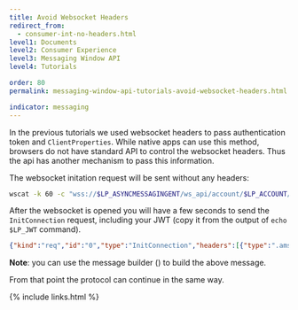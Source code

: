 ```yaml
---
title: Avoid Websocket Headers
redirect_from:
  - consumer-int-no-headers.html
level1: Documents
level2: Consumer Experience
level3: Messaging Window API
level4: Tutorials

order: 80
permalink: messaging-window-api-tutorials-avoid-websocket-headers.html

indicator: messaging
---
```


In the previous tutorials we used websocket headers to pass authentication token and ``ClientProperties``. While native apps can use this method, browsers do not have standard API to control the websocket headers. Thus the api has another mechanism to pass this information.

The websocket initation request will be sent without any headers:

```sh
wscat -k 60 -c "wss://$LP_ASYNCMESSAGINGENT/ws_api/account/$LP_ACCOUNT/messaging/consumer?v=3"
```

After the websocket is opened you will have a few seconds to send the ``InitConnection`` request, including your JWT (copy it from the output of ``echo $LP_JWT`` command).

```json
{"kind":"req","id":"0","type":"InitConnection","headers":[{"type":".ams.headers.ClientProperties","deviceFamily":"MOBILE","os":"ANDROID"},{"type":".ams.headers.ConsumerAuthentication","jwt":"__YOUR_JWT__"}]}
```
**Note**: you can use the message builder (<a href="consumer-int-msg-init-con.html" target="_blank"><i class="fa fa-magic" aria-hidden="true"></i></a>) to build the above message. 

From that point the protocol can continue in the same way.

{% include links.html %}
